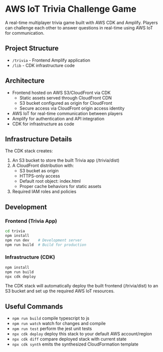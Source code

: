 # AWS IoT Trivia Challenge Game

A real-time multiplayer trivia game built with AWS CDK and Amplify. Players can challenge each other to answer questions in real-time using AWS IoT for communication.

## Project Structure

- `/trivia` - Frontend Amplify application
- `/lib` - CDK infrastructure code

## Architecture

- Frontend hosted on AWS S3/CloudFront via CDK
  - Static assets served through CloudFront CDN
  - S3 bucket configured as origin for CloudFront
  - Secure access via CloudFront origin access identity
- AWS IoT for real-time communication between players
- Amplify for authentication and API integration
- CDK for infrastructure as code

## Infrastructure Details

The CDK stack creates:
1. An S3 bucket to store the built Trivia app (/trivia/dist)
2. A CloudFront distribution with:
   - S3 bucket as origin
   - HTTPS-only access
   - Default root object: index.html
   - Proper cache behaviors for static assets
3. Required IAM roles and policies

## Development

### Frontend (Trivia App)
```bash
cd trivia
npm install
npm run dev    # Development server
npm run build  # Build for production
```

### Infrastructure (CDK)
```bash
npm install
npm run build
npx cdk deploy
```

The CDK stack will automatically deploy the built frontend (/trivia/dist) to an S3 bucket and set up the required AWS IoT resources.

## Useful Commands

* `npm run build`   compile typescript to js
* `npm run watch`   watch for changes and compile
* `npm run test`    perform the jest unit tests
* `npx cdk deploy`  deploy this stack to your default AWS account/region
* `npx cdk diff`    compare deployed stack with current state
* `npx cdk synth`   emits the synthesized CloudFormation template

